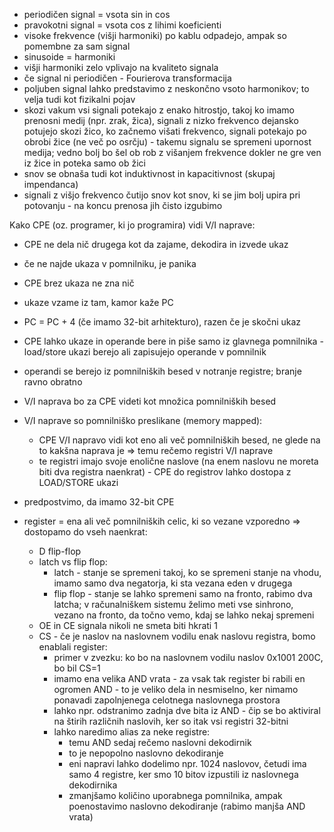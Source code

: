 - periodičen signal = vsota sin in cos
- pravokotni signal = vsota cos z lihimi koeficienti
- visoke frekvence (višji harmoniki) po kablu odpadejo, ampak so pomembne za sam signal
- sinusoide = harmoniki
- višji harmoniki zelo vplivajo na kvaliteto signala
- če signal ni periodičen - Fourierova transformacija
- poljuben signal lahko predstavimo z neskončno vsoto harmonikov; to velja tudi kot fizikalni pojav
- skozi vakum vsi signali potekajo z enako hitrostjo, takoj ko imamo prenosni medij (npr. zrak, žica), signali z nizko frekvenco dejansko potujejo skozi žico, ko začnemo višati frekvenco, signali potekajo po obrobi žice (ne več po osrčju) - takemu signalu se spremeni upornost medija; vedno bolj bo šel ob rob z višanjem frekvence dokler ne gre ven iz žice in poteka samo ob žici
- snov se obnaša tudi kot induktivnost in kapacitivnost (skupaj impendanca)
- signali z višjo frekvenco čutijo snov kot snov, ki se jim bolj upira pri potovanju - na koncu prenosa jih čisto izgubimo

Kako CPE (oz. programer, ki jo programira) vidi V/I naprave:
- CPE ne dela nič drugega kot da zajame, dekodira in izvede ukaz
- če ne najde ukaza v pomnilniku, je panika
- CPE brez ukaza ne zna nič
- ukaze vzame iz tam, kamor kaže PC
- PC = PC + 4 (če imamo 32-bit arhitekturo), razen če je skočni ukaz
- CPE lahko ukaze in operande bere in piše samo iz glavnega pomnilnika - load/store ukazi berejo ali zapisujejo operande v pomnilnik
- operandi se berejo iz pomnilniških besed v notranje registre; branje ravno obratno
- V/I naprava bo za CPE videti kot množica pomnilniških besed
- V/I naprave so pomnilniško preslikane (memory mapped):
	- CPE V/I napravo vidi kot eno ali več pomnilniških besed, ne glede na to kakšna naprava je => temu rečemo registri V/I naprave
	- te registri imajo svoje enolične naslove (na enem naslovu ne moreta biti dva registra naenkrat) - CPE do registrov lahko dostopa z LOAD/STORE ukazi

- predpostvimo, da imamo 32-bit CPE
- register = ena ali več pomnilniških celic, ki so vezane vzporedno => dostopamo do vseh naenkrat:
	- D flip-flop
	- latch vs flip flop: 
		- latch - stanje se spremeni takoj, ko se spremeni stanje na vhodu, imamo samo dva negatorja, ki sta vezana eden v drugega
		- flip flop - stanje se lahko spremeni samo na fronto, rabimo dva latcha; v računalniškem sistemu želimo meti vse sinhrono, vezano na fronto, da točno vemo, kdaj se lahko nekaj spremeni
	- OE in CE signala nikoli ne smeta biti hkrati 1
	- CS - če je naslov na naslovnem vodilu enak naslovu registra, bomo enablali register:
		- primer v zvezku: ko bo na naslovnem vodilu naslov 0x1001 200C, bo bil CS=1
		- imamo ena velika AND vrata - za vsak tak register bi rabili en ogromen AND - to je veliko dela in nesmiselno, ker nimamo ponavadi zapolnjenega celotnega naslovnega prostora
		- lahko npr. odstranimo zadnja dve bita iz AND - čip se bo aktiviral na štirih različnih naslovih, ker so itak vsi registri 32-bitni
		- lahko naredimo alias za neke registre:
			- temu AND sedaj rečemo naslovni dekodirnik
			- to je nepopolno naslovno dekodiranje
			- eni napravi lahko dodelimo npr. 1024 naslovov, četudi ima samo 4 registre, ker smo 10 bitov izpustili iz naslovnega dekodirnika
			- zmanjšamo količino uporabnega pomnilnika, ampak poenostavimo naslovno dekodiranje (rabimo manjša AND vrata)